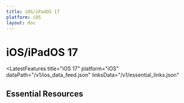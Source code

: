 ```yaml
---
title: iOS/iPadOS 17
platform: iOS
layout: doc
---
```


<script setup>
import LatestFeatures from '@components/LatestFeatures.vue'
import SecurityInfo from '@components/SecurityInfo.vue'
import LinksComponent from '@components/LinksComponent.vue'
import linksData from '@v1/essential_links.json'
</script>

# iOS/iPadOS 17

<LatestFeatures 
  title="iOS 17" 
  platform="iOS"
  dataPath="/v1/ios_data_feed.json" 
  linksData="/v1/essential_links.json"
>
</LatestFeatures>

<SecurityInfo 
  title="iOS 17" 
  platform="iOS" 
  dataPath="/v1/ios_data_feed.json" 
/>

## Essential Resources

<LinksComponent
  title="iOS 17"
  platform="iOS"
  :linksData="linksData"
/>
